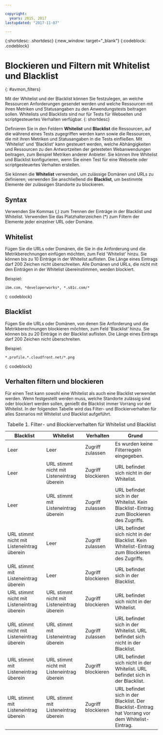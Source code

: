 ```yaml
---

copyright:
  years: 2015, 2017
lastupdated: "2017-11-07"

---
```


{:shortdesc: .shortdesc}
{:new_window: target="_blank"}
{:codeblock: .codeblock}

# Blockieren und Filtern mit Whitelist und Blacklist
{: #avmon_filters}

Mit der Whitelist und der Blacklist können Sie festzulegen, an welche Ressourcen Anforderungen gesendet werden und welche Ressourcen mit ihren Metriken und Statusangaben zu den Anwendungstests beitragen sollen. Whitelists und Blacklists sind nur für Tests für Webseiten und scriptgesteuertes Verhalten verfügbar.
{: shortdesc}

Definieren Sie in den Feldern **Whitelist** und **Blacklist** die Ressourcen, auf die während eines Tests zugegriffen werden kann sowie die Ressourcen, die mit ihren Metriken und Statusangaben in die Tests einfließen. Mit 'Whitelist' und 'Blacklist' kann gesteuert werden, welche Abhängigkeiten und Ressourcen zu den Antwortzeiten der getesteten Webanwendungen beitragen, zum Beispiel Metriken anderer Anbieter. Sie können Ihre Whitelist und Blacklist konfigurieren, wenn Sie einen Test für eine Webseite oder scriptgesteuertes Verhalten erstellen.

Sie können die **Whitelist** verwenden, um zulässige Domänen und URLs zu definieren; verwenden Sie anschließend die **Blacklist**, um bestimmte Elemente der zulässigen Standorte zu blockieren.

## Syntax

Verwenden Sie Kommas (,) zum Trennen der Einträge in der Blacklist und Whitelist. Verwenden Sie das Platzhalterzeichen (\*) zum Filtern der Elemente jeder einzelner URL oder Domäne.

## Whitelist

Fügen Sie die URLs oder Domänen, die Sie in die Anforderung und die Metrikberechnungen einfügen möchten, zum Feld 'Whitelist' hinzu. Sie können bis zu 10 Einträge in der Whitelist auflisten. Die Länge eines Eintrags darf 200 Zeichen nicht überschreiten. Alle Domänen und URLs, die nicht mit den Einträgen in der Whitelist übereinstimmen, werden blockiert.

Beispiel:
```
ibm.com, *developerworks*, *.s81c.com/*
```
{: codeblock}

## Blacklist

Fügen Sie die URLs oder Domänen, von denen Sie Anforderung und die Metrikberechnungen blockieren möchten, zum Feld 'Blacklist' hinzu. Sie können bis zu 20 Einträge in der Blacklist auflisten. Die Länge eines Eintrags darf 200 Zeichen nicht überschreiten. 

Beispiel:
```
*.profile.*.cloudfront.net/*.png
```
{: codeblock}

## Verhalten filtern und blockieren

Für einen Test kann sowohl eine Whitelist als auch eine Blacklist verwendet werden. Wenn festgestellt werden muss, welche Standorte zulässig sind oder blockiert werden sollen, genießt die Blacklist immer Vorrang vor der Whitelist. In der folgenden Tabelle wird das Filter- und Blockierverhalten für alles Szenarios mit Whitelist und Blacklist aufgeführt.

<table id="avmon_whitelist_blacklist__table_gyg_vvp_fbb">
<caption>Tabelle 1. Filter- und Blockierverhalten für Whitelist und Blacklist</caption>
<thead>
<tr>
<th>Blacklist</th>
<th>Whitelist</th>
<th>Verhalten</th>
<th>Grund</th>
</tr>
</thead>
<tbody>
<tr>
<td>Leer</td>
<td>Leer</td>
<td>Zugriff zulassen</td>
<td>Es wurden keine Filterregeln eingegeben.</td>
</tr>
<tr>
<td>Leer</td>
<td>URL stimmt nicht mit Listeneintrag überein</td>
<td>Zugriff blockieren</td>
<td>URL befindet sich nicht in der Whitelist.</td>
</tr>
<tr>
<td>Leer</td>
<td>URL stimmt mit Listeneintrag überein</td>
<td>Zugriff zulassen</td>
<td>URL befindet sich in der Whitelist. Kein Blacklist-Eintrag zum Blockieren des Zugriffs.</td>
</tr>
<tr>
<td>URL stimmt nicht mit Listeneintrag überein</td>
<td>Leer</td>
<td>Zugriff zulassen</td>
<td>URL befindet sich nicht in der Blacklist. Kein Whitelist-Eintrag zum Blockieren des Zugriffs.</td>
</tr>
<tr>
<td>URL stimmt mit Listeneintrag überein</td>
<td>Leer</td>
<td>Zugriff blockieren</td>
<td>URL befindet sich in der Blacklist. </td>
</tr>
<tr>
<td>URL stimmt nicht mit Listeneintrag überein</td>
<td>URL stimmt nicht mit Listeneintrag überein</td>
<td>Zugriff blockieren</td>
<td>URL befindet sich nicht in der Whitelist.</td>
</tr>
<tr>
<td>URL stimmt nicht mit Listeneintrag überein</td>
<td>URL stimmt mit Listeneintrag überein</td>
<td>Zugriff zulassen</td>
<td>URL befindet sich in der Whitelist. URL befindet sich nicht in der Blacklist. </td>
</tr>
<tr>
<td>URL stimmt mit Listeneintrag überein</td>
<td>URL stimmt nicht mit Listeneintrag überein</td>
<td>Zugriff blockieren</td>
<td>URL befindet sich nicht in der Whitelist. URL befindet sich in der Blacklist.</td>
</tr>
<tr>
<td>URL stimmt mit Listeneintrag überein</td>
<td>URL stimmt mit Listeneintrag überein</td>
<td>Zugriff blockieren</td>
<td>URL befindet sich in der Blacklist. Der Blacklist-Eintrag hat Vorrang vor dem Whitelist-Eintrag.</td>
</tr>
</tbody>
</table>
